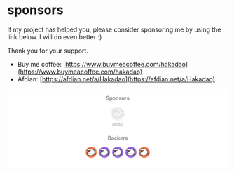 # sponsors

If my project has helped you, please consider sponsoring me by using the link below. I will do even better :)

Thank you for your support.

- Buy me coffee: [https://www.buymeacoffee.com/hakadao](https://www.buymeacoffee.com/hakadao)
- Afdian: [https://afdian.net/a/Hakadao](https://afdian.net/a/Hakadao)

[![sponsors](/sponsorkit/sponsors.svg)](https://afdian.net/a/Hakadao?tab=sponsor)

